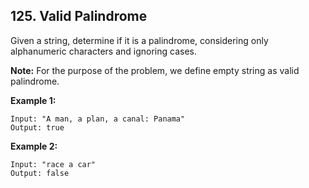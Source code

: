 ## 125. Valid Palindrome

Given a string, determine if it is a palindrome, considering only alphanumeric characters and ignoring cases.

**Note:** For the purpose of the problem, we define empty string as valid palindrome.

**Example 1:**

```
Input: "A man, a plan, a canal: Panama"
Output: true
```

**Example 2:**

```
Input: "race a car"
Output: false
```
